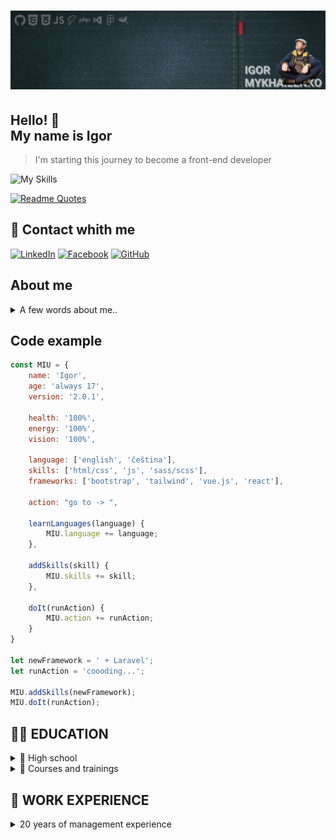 # ![Main Banner](src/miu-li-bg.jpg)

## Hello! 👋 <br> My name is Igor

> I'm starting this journey to become a front-end developer

![My Skills](https://skillicons.dev/icons?i=vscode,github,md,js,html,css,scss,php,mysql,bootstrap,figma,xd)

[![Readme Quotes](https://quotes-github-readme.vercel.app/api?type=horizontal&theme=dark)](https://github.com/piyushsuthar/github-readme-quotes)

## 📲 Contact whith me

[![LinkedIn](https://img.shields.io/badge/linkedin-%230077B6.svg?style=for-the-badge&logo=linkedin&logoColor=white)][linkedin]
[![Facebook](https://img.shields.io/badge/Facebook-%231877F2.svg?style=for-the-badge&logo=Facebook&logoColor=white)][Facebook]
[![GitHub](https://img.shields.io/badge/github-%23121011.svg?style=for-the-badge&logo=github&logoColor=white)][Github]

## About me

<details>
<summary>A few words about me..</summary>
<pre>
        Successful experience in the business field in management positions for more than 20 years, as well as experience in organizing sales in complex markets with aggressive competition, complex decision-making structures and long transaction terms.
        >> this allows me to freely navigate when solving business problems, easily understand the assigned tasks and interpret them to develop software products.

        Experience in building long-term partnerships.
        >> I understand the way of thinking and the psychology of decision-making of the Partner/Client/Customer. I determine the correct “chain of clients” - decision makers (DMs) and persons influencing decision making (DIP).

        I have a higher technical education with a degree in Software Engineer.
        Additionally, I studied at the STEP Computer Academy.
        As a thesis, I developed an online store of electronic goods and a forum for students.
        In both projects I used:
        FrontEnd - HTML, CSS, JavaScript, PHP; BackEnd - HTML, CSS, JavaScript, PHP, MySQL
        I defended my thesis with “excellent” marks.

        I have skills in Internet development, FrontEnd, BackEnd, FullStack. HTML, CSS, JS.
        I work with BPM, Figma, Git. And also, Adobe Photoshop, Adobe Muse, Canva, Tilda, MS PowerPoint presentations, Google tools and others.
        
        I have experience in building automation, smart home, based on Crestron processors, I was trained and received a certificate as a control interface programmer.
        The interface was programmed using a stripped-down C language and a visual designer. This solution is very similar to VS WPF or another IDE.

        I have a fairly flexible logical thinking, which allows me to be ready to master all the stacks and frameworks necessary for work in a short time.

        IT project management experience:
        - implementation of CRM systems,
        - development of company websites,
        - landing pages with selling features.
        
        Hired and supervised the work of third-party performers, designers, and programmers.
        I am proficient in prototyping tools.
        I know the methodology Agile, Scrum, Kanban, Waterfall.

        Experience in managing complex projects. I competently formulate the structure of tasks, using basic and specialized tools that allow me to quickly and clearly control each phase of the project.
        I am able to effectively organize and plan the work process.

        Organization of a sales department from “0”. Experience in bringing new products to market. Development of road maps. Successful experience in creating a small business from “0”. Organization of subsidiaries, branches, and representative offices abroad.

        I am able to set the right tasks in accordance with the goals and mission of the company, monitor their implementation and achieve effective results. I understand and can apply in practice the principles of functioning of manufacturing enterprises and companies in the service sector. Experience in construction project management. Reading working drawings.

        November 2021 – January 2022 – expert at the NRNU MEPhI Engineer Competition.
        Objectives - Professional assessment of diploma qualification works in the field of science, business and industry.

        I'm not afraid of work, I immerse myself in the process. 
        Ready for business trips.
        Always ready to improve the level of professionalism and acquire new knowledge and skills.
</pre>
</details>

## Code example

```js
const MIU = {
    name: 'Igor',
    age: 'always 17',
    version: '2.0.1',

    health: '100%',
    energy: '100%',
    vision: '100%',
    
    language: ['english', 'čeština'],
    skills: ['html/css', 'js', 'sass/scss'],
    frameworks: ['bootstrap', 'tailwind', 'vue.js', 'react'],

    action: "go to -> ",

    learnLanguages(language) {
        MIU.language += language;
    },

    addSkills(skill) {
        MIU.skills += skill;
    },

    doIt(runAction) {
        MIU.action += runAction;
    }
}

let newFramework = ' + Laravel';
let runAction = 'coooding...';

MIU.addSkills(newFramework);
MIU.doIt(runAction);
```

## 🧑‍🎓 EDUCATION

<details>
    <summary>🏦 High school</summary>
        <table>
        <tr>
            <td>
                VSB - Technical University of Ostrava <br>
                Faculty of Electrical Engineering and
                Computer Science
            </td>
            <td>
                Master of Computer Science
                Sep. 2023 - July 2026
            </td>
        </tr>
        <tr>
            <td>
                National Mining University <br>
                Faculty of Computer Systems
                Software
            </td>
            <td>
                Software Engineer
                2005 <br>
                Bachelor. Junior engineer
                2004
            </td>
        </tr>
        <tr>
            <td>
                RANEPA <br>
                Project management
            </td>
            <td>
                Business analyst
                2022
            </td>
        </tr>
        <tr>
            <td>
                State University of Management <br>
                Faculty of Entrepreneurship in the
                Social Sphere
            </td>
            <td>
                Event-management. <br>
                Fundraising as part of management
                2008
            </td>
        </tr>
        <tr>
            <td>
                National Mining University <br>
                Faculty of Economics
            </td>
            <td>
                Bachelor of Foreign Trade
                Management
                2006
            </td>
        </tr>
        <tr>
            <td>
                ANO DPO "City Business School" <br>
                MBA General
            </td>
            <td>
                Master of Business Administration <br>
                - not finished
            </td>
        </tr>
        </table>
</details>

<details>
    <summary>🏫 Courses and trainings</summary>
        <ul>
            <li>RS School EPAM - JS/Front-end</li>
            <li>IT STEP - Computer graphics and Internet technologies</li>
            <li>Yandex - Project Manager</li>
            <li>Stepik - Project Manager</li>
            <li>Stepik -PHP, MySQL - basics</li>
            <li>Stepik- WEB Technology. FE</li>
            <li>Nettology - Front-end/JS</li>
            <li>Stepik -C# - Basics</li>
            <li>CBS - Management skills. Effective Solutions</li>
            <li>CBS - Time management. Delegation of powers</li>
            <li>CBS - Effective communications. media technologies. GR</li>
            <li>CBS - Social Psychology and Behavioral Analysis</li>
            <li>CBS - Stress management. Conflict Management</li>
            <li>CBS - Business Etiquette. Business meeting</li>
        </ul>
</details>

## 💼 WORK EXPERIENCE

<details>
    <summary>20 years of management experience</summary>
    <ul>
    <li>BDO - MILITON
    2022 <br>
    Construction. Engineering technology
    Projection, production, sale and installation of water supply, sewage, heating, ventilation and air conditioning systems, high current and low current systems
    </li>
    <li>CBDO - LPK 
    2020 - 2022<br>
    Production of house kits using the Massive Holz Mauer technology, Glued laminated timber, molded wood products, additionally - sale of woodworking waste
    </li>
    <li>CBDO - EBR-Group 
    2019 - 2020<br>
    Organization of congress and exhibition events
    Rental of exhibition space, organization of events, design, engineering and construction of exhibition space, catering
    </li>
    <li>CBDO - TEHPROM 
    2018 - 2019<br>
    Production, sale and maintenance of cash registers
    </li>
    <li>CBDO - SPETSTORGSNAB
    2008 - 2018 <br>
    Construction. Engineering equipment
    Design, manufacture, sale and installation of water supply systems, sewerage, heating, ventilation and air conditioning, power supply and low-voltage systems, Smart-Home
    </li>
    <li>Project Manager - TECHNOENGINEERING 
    2006 - 2008 <br>
    Control systems. Audio, video, conference calls
    Design, wholesale and integration of a/c signal switching systems, smart home control systems, production process control systems
    </li>
    <li>Sales Manager - Pridneprovsky Metallurgical Alliance 
    2004 - 2006 <br>
    Ferrous and non-ferrous metal rolling
    Collection, sorting and processing of ferrous and non-ferrous scrap metal
    </li>
    <li>Sales Manager - NEFTEK 
    2003 - 2004 <br>
    Wholesale of light petroleum products - gasoline grade 92/95, diesel fuel
    </li>
    </ul>
</details>

<!-- --- --- --- -->
<!-- ### links -->
[github]: https://github.com/MIU-cz
[linkedin]: https://www.linkedin.com/in/miu-cz
[Facebook]: https://www.facebook.com/mehaligor.cz
